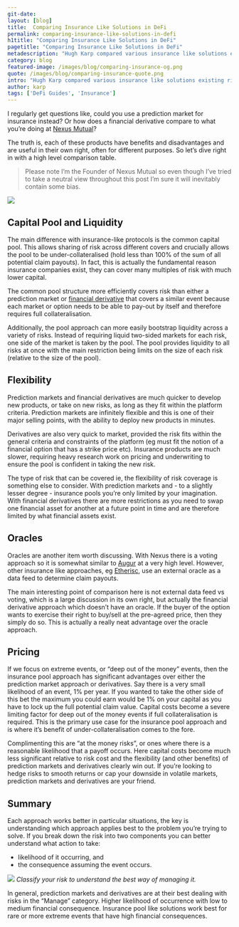 ```yaml
---
git-date:
layout: [blog]
title:  Comparing Insurance Like Solutions in DeFi
permalink: comparing-insurance-like-solutions-in-defi
h1title: "Comparing Insurance Like Solutions in DeFi"
pagetitle: "Comparing Insurance Like Solutions in DeFi"
metadescription: "Hugh Karp compared various insurance like solutions existing right now in DeFi space"
category: blog
featured-image: /images/blog/comparing-insurance-og.png
quote: /images/blog/comparing-insurance-quote.png
intro: "Hugh Karp compared various insurance like solutions existing right now in DeFi space"
author: karp
tags: ['DeFi Guides', 'Insurance']
---
```

I regularly get questions like, could you use a prediction market for insurance instead? Or how does a financial derivative compare to what you’re doing at [Nexus Mutual](https://nexusmutual.io/)?

The truth is, each of these products have benefits and disadvantages and are useful in their own right, often for different purposes. So let’s dive right in with a high level comparison table.

>Please note I’m the Founder of Nexus Mutual so even though I’ve tried to take a neutral view throughout this post I’m sure it will inevitably contain some bias.

![](/images/blog/insurance-image2.png)

## Capital Pool and Liquidity

The main difference with insurance-like protocols is the common capital pool. This allows sharing of risk across different covers and crucially allows the pool to be under-collateralised (hold less than 100% of the sum of all potential claim payouts). In fact, this is actually the fundamental reason insurance companies exist, they can cover many multiples of risk with much lower capital.

The common pool structure more efficiently covers risk than either a prediction market or [financial derivative](https://drive.google.com/file/d/1YsrGBUpZoPvFLtcwkEYkxNhogWCU772D/view) that covers a similar event because each market or option needs to be able to pay-out by itself and therefore requires full collateralisation.

Additionally, the pool approach can more easily bootstrap liquidity across a variety of risks. Instead of requiring liquid two-sided markets for each risk, one side of the market is taken by the pool. The pool provides liquidity to all risks at once with the main restriction being limits on the size of each risk (relative to the size of the pool).

## Flexibility

Prediction markets and financial derivatives are much quicker to develop new products, or take on new risks, as long as they fit within the platform criteria. Prediction markets are infinitely flexible and this is one of their major selling points, with the ability to deploy new products in minutes.

Derivatives are also very quick to market, provided the risk fits within the general criteria and constraints of the platform (eg must fit the notion of a financial option that has a strike price etc). Insurance products are much slower, requiring heavy research work on pricing and underwriting to ensure the pool is confident in taking the new risk.

The type of risk that can be covered ie, the flexibility of risk coverage is something else to consider. With prediction markets and - to a slightly lesser degree - insurance pools you’re only limited by your imagination. With financial derivatives there are more restrictions as you need to swap one financial asset for another at a future point in time and are therefore limited by what financial assets exist.

## Oracles

Oracles are another item worth discussing. With Nexus there is a voting approach so it is somewhat similar to [Augur](https://www.augur.net/) at a very high level. However, other insurance like approaches, eg [Etherisc](https://etherisc.com/), use an external oracle as a data feed to determine claim payouts.

The main interesting point of comparison here is not external data feed vs voting, which is a large discussion in its own right, but actually the financial derivative approach which doesn’t have an oracle. If the buyer of the option wants to exercise their right to buy/sell at the pre-agreed price, then they simply do so. This is actually a really neat advantage over the oracle approach.

## Pricing

If we focus on extreme events, or “deep out of the money” events, then the insurance pool approach has significant advantages over either the prediction market approach or derivatives. Say there is a very small likelihood of an event, 1% per year. If you wanted to take the other side of this bet the maximum you could earn would be 1% on your capital as you have to lock up the full potential claim value. Capital costs become a severe limiting factor for deep out of the money events if full collateralisation is required. This is the primary use case for the insurance pool approach and is where it’s benefit of under-collateralisation comes to the fore.

Complimenting this are “at the money risks”, or ones where there is a reasonable likelihood that a payoff occurs. Here capital costs become much less significant relative to risk cost and the flexibility (and other benefits) of prediction markets and derivatives clearly win out. If you’re looking to hedge risks to smooth returns or cap your downside in volatile markets, prediction markets and derivatives are your friend.

## Summary

Each approach works better in particular situations, the key is understanding which approach applies best to the problem you’re trying to solve. If you break down the risk into two components you can better understand what action to take:
- likelihood of it occurring, and
- the consequence assuming the event occurs.

![](/images/blog/insurance-image1.png)
_Classify your risk to understand the best way of managing it._

In general, prediction markets and derivatives are at their best dealing with risks in the “Manage” category. Higher likelihood of occurrence with low to medium financial consequence. Insurance pool like solutions work best for rare or more extreme events that have high financial consequences.
